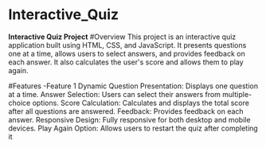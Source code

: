 # Interactive_Quiz
**Interactive Quiz Project**
#Overview
This project is an interactive quiz application built using HTML, CSS, and JavaScript. It presents questions one at a time, allows users to select answers, and provides feedback on each answer. It also calculates the user's score and allows them to play again.

#Features
-Feature 1
Dynamic Question Presentation: Displays one question at a time.
Answer Selection: Users can select their answers from multiple-choice options.
Score Calculation: Calculates and displays the total score after all questions are answered.
Feedback: Provides feedback on each answer.
Responsive Design: Fully responsive for both desktop and mobile devices.
Play Again Option: Allows users to restart the quiz after completing it
